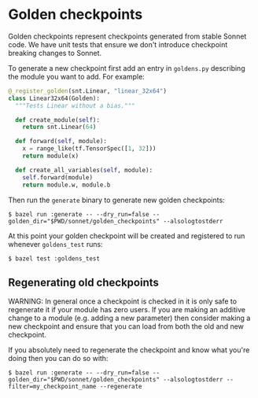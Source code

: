 # Golden checkpoints

Golden checkpoints represent checkpoints generated from stable Sonnet code. We
have unit tests that ensure we don't introduce checkpoint breaking changes to
Sonnet.

To generate a new checkpoint first add an entry in `goldens.py` describing the
module you want to add. For example:

```python
@_register_golden(snt.Linear, "linear_32x64")
class Linear32x64(Golden):
  """Tests Linear without a bias."""

  def create_module(self):
    return snt.Linear(64)

  def forward(self, module):
    x = range_like(tf.TensorSpec([1, 32]))
    return module(x)

  def create_all_variables(self, module):
    self.forward(module)
    return module.w, module.b
```

Then run the `generate` binary to generate new golden checkpoints:

```shell
$ bazel run :generate -- --dry_run=false --golden_dir="$PWD/sonnet/golden_checkpoints" --alsologtostderr
```

At this point your golden checkpoint will be created and registered to run
whenever `goldens_test` runs:

```shell
$ bazel test :goldens_test
```

## Regenerating old checkpoints

WARNING: In general once a checkpoint is checked in it is only safe to
regenerate it if your module has zero users. If you are making an additive
change to a module (e.g. adding a new parameter) then consider making a new
checkpoint and ensure that you can load from both the old and new checkpoint.

If you absolutely need to regenerate the checkpoint and know what you're doing
then you can do so with:

```shell
$ bazel run :generate -- --dry_run=false --golden_dir="$PWD/sonnet/golden_checkpoints" --alsologtostderr --filter=my_checkpoint_name --regenerate
```
